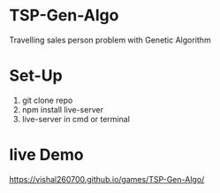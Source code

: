 # TSP-Gen-Algo
Travelling sales person problem with Genetic Algorithm

# Set-Up
1. git clone repo
2. npm install live-server
3. live-server in cmd or terminal

# live Demo
https://vishal260700.github.io/games/TSP-Gen-Algo/
